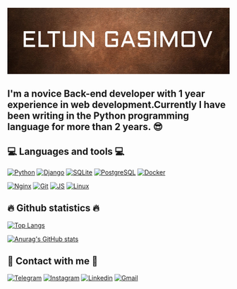 [![Header](https://github.com/gasimovv21/gasimovv21/blob/main/assets/header.png)](https://github.com/gasimovv21)

## I'm a novice Back-end developer with 1 year experience in web development.Currently I have been writing in the Python programming language for more than 2 years. 😎


## 💻 Languages and tools 💻
[![Python](https://img.shields.io/badge/-Python-3775A9?style=for-the-badge&logo=Python&logoColor=FFD142)](https://www.python.org/)
[![Django](https://img.shields.io/badge/-Django-113228?style=for-the-badge&logo=Django)](https://www.djangoproject.com/)
[![SQLite](https://img.shields.io/badge/-SQLite-2C2C2C?style=for-the-badge&logo=SQLite&logoColor=1D87CE)](https://www.sqlite.org/index.html)
[![PostgreSQL](https://img.shields.io/badge/-PostgreSQL-366895?style=for-the-badge&logo=PostgreSQL&logoColor=FEFBFD)](https://www.postgresql.org/)
[![Docker](https://img.shields.io/badge/-Docker-2B97E9?style=for-the-badge&logo=Docker&logoColor=FFFFFF)](https://www.docker.com/)

[![Nginx](https://img.shields.io/badge/-Nginx-FFFFFF?style=for-the-badge&logo=Nginx&logoColor=119B44)](https://nginx.org/ru/#gh-dark-mode-only)
[![Git](https://img.shields.io/badge/-Git-2E2C2C?style=for-the-badge&logo=Git)](https://git-scm.com/)
[![JS](https://img.shields.io/badge/-Javascript-2E2C2C?style=for-the-badge&logo=Javascript)](https://www.javascript.com/)
[![Linux](https://img.shields.io/badge/-Linux-FFFFFF?style=for-the-badge&logo=Linux&logoColor=000)](https://www.linux.org/)

## 🔥 Github statistics 🔥

[![Top Langs](https://github-readme-stats.vercel.app/api/top-langs/?username=gasimovv21&layout=compact)](https://github.com/gasimovv21/)

[![Anurag's GitHub stats](https://github-readme-stats.vercel.app/api?username=gasimovv21&show_icons=true&count_private=true&theme=kacho_ga)](https://github.com/gasimovv21/)

## 📱 Contact with me 📱
[![Telegram](https://img.shields.io/badge/-Telegram-000000?style=for-the-badge&logo=Telegram)](https://t.me/gasimoweltun)
[![Instagram](https://img.shields.io/badge/-Instagram-000000?style=for-the-badge&logo=Instagram)](https://www.instagram.com/gasimoweltun/)
[![Linkedin](https://img.shields.io/badge/-Linkedin-000000?style=for-the-badge&logo=Linkedin&logoColor=1082BE)](https://www.linkedin.com/in/eltun-gasimov-3b8b65256/)
[![Gmail](https://img.shields.io/badge/contact-000000?style=for-the-badge&logo=gmail&logoColor=D14836)](mailto:gasimoweltun@gmail.com)